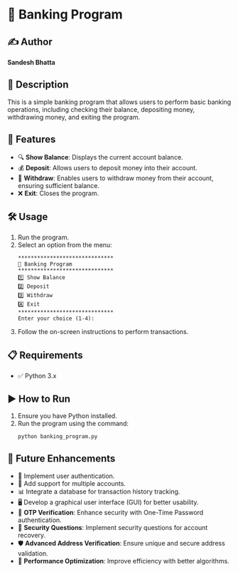# 🏦 Banking Program

## ✍️ Author
**Sandesh Bhatta**

## 📌 Description
This is a simple banking program that allows users to perform basic banking operations, including checking their balance, depositing money, withdrawing money, and exiting the program.

## 🌟 Features
- 🔍 **Show Balance**: Displays the current account balance.
- 💰 **Deposit**: Allows users to deposit money into their account.
- 💸 **Withdraw**: Enables users to withdraw money from their account, ensuring sufficient balance.
- ❌ **Exit**: Closes the program.

## 🛠️ Usage
1. Run the program.
2. Select an option from the menu:
   ```
   ******************************
   🏦 Banking Program
   ******************************
   1️⃣ Show Balance
   2️⃣ Deposit
   3️⃣ Withdraw
   4️⃣ Exit
   ******************************
   Enter your choice (1-4):
   ```
3. Follow the on-screen instructions to perform transactions.

## 📋 Requirements
- ✅ Python 3.x

## ▶️ How to Run
1. Ensure you have Python installed.
2. Run the program using the command:
   ```sh
   python banking_program.py
   ```

## 🚀 Future Enhancements
- 🔐 Implement user authentication.
- 👥 Add support for multiple accounts.
- 📊 Integrate a database for transaction history tracking.
- 🖥️ Develop a graphical user interface (GUI) for better usability.
- 📲 **OTP Verification**: Enhance security with One-Time Password authentication.
- 🔏 **Security Questions**: Implement security questions for account recovery.
- 🛡 **Advanced Address Verification**: Ensure unique and secure address validation.
- 🚀 **Performance Optimization**: Improve efficiency with better algorithms.


